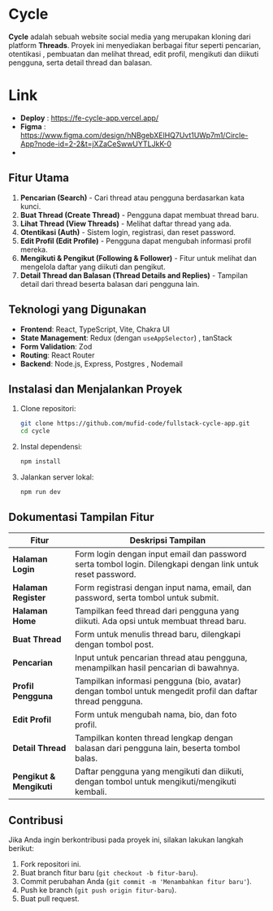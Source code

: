 # Cycle

**Cycle** adalah sebuah website social media yang merupakan kloning dari platform **Threads**. Proyek ini menyediakan berbagai fitur seperti pencarian, otentikasi , pembuatan dan melihat thread, edit profil, mengikuti dan diikuti pengguna, serta detail thread dan balasan.

# Link
- **Deploy** : https://fe-cycle-app.vercel.app/
- **Figma** : https://www.figma.com/design/hNBgebXElHQ7Uvt1UWp7m1/Circle-App?node-id=2-2&t=jXZaCeSwwUYTLJkK-0
- 
## Fitur Utama
1. **Pencarian (Search)** - Cari thread atau pengguna berdasarkan kata kunci.
2. **Buat Thread (Create Thread)** - Pengguna dapat membuat thread baru.
3. **Lihat Thread (View Threads)** - Melihat daftar thread yang ada.
4. **Otentikasi (Auth)** - Sistem login, registrasi, dan reset password.
5. **Edit Profil (Edit Profile)** - Pengguna dapat mengubah informasi profil mereka.
6. **Mengikuti & Pengikut (Following & Follower)** - Fitur untuk melihat dan mengelola daftar yang diikuti dan pengikut.
7. **Detail Thread dan Balasan (Thread Details and Replies)** - Tampilan detail dari thread beserta balasan dari pengguna lain.

## Teknologi yang Digunakan
- **Frontend**: React, TypeScript, Vite, Chakra UI
- **State Management**: Redux (dengan `useAppSelector`) , tanStack 
- **Form Validation**: Zod
- **Routing**: React Router
- **Backend**: Node.js, Express, Postgres , Nodemail 

## Instalasi dan Menjalankan Proyek
1. Clone repositori:
   ```bash
   git clone https://github.com/mufid-code/fullstack-cycle-app.git
   cd cycle
   ```
2. Instal dependensi:
   ```bash
   npm install
   ```
3. Jalankan server lokal:
   ```bash
   npm run dev
   ```

## Dokumentasi Tampilan Fitur

| Fitur                       | Deskripsi Tampilan                                                                                     |
|-----------------------------|--------------------------------------------------------------------------------------------------------|
| **Halaman Login**            | Form login dengan input email dan password serta tombol login. Dilengkapi dengan link untuk reset password. |
| **Halaman Register**         | Form registrasi dengan input nama, email, dan password, serta tombol untuk submit.                     |
| **Halaman Home**             | Tampilkan feed thread dari pengguna yang diikuti. Ada opsi untuk membuat thread baru.                  |
| **Buat Thread**              | Form untuk menulis thread baru, dilengkapi dengan tombol post.                                          |
| **Pencarian**                | Input untuk pencarian thread atau pengguna, menampilkan hasil pencarian di bawahnya.                   |
| **Profil Pengguna**          | Tampilkan informasi pengguna (bio, avatar) dengan tombol untuk mengedit profil dan daftar thread pengguna. |
| **Edit Profil**              | Form untuk mengubah nama, bio, dan foto profil.                                                        |
| **Detail Thread**            | Tampilkan konten thread lengkap dengan balasan dari pengguna lain, beserta tombol balas.               |
| **Pengikut & Mengikuti**     | Daftar pengguna yang mengikuti dan diikuti, dengan tombol untuk mengikuti/mengikuti kembali.           |

## Contribusi
Jika Anda ingin berkontribusi pada proyek ini, silakan lakukan langkah berikut:
1. Fork repositori ini.
2. Buat branch fitur baru (`git checkout -b fitur-baru`).
3. Commit perubahan Anda (`git commit -m 'Menambahkan fitur baru'`).
4. Push ke branch (`git push origin fitur-baru`).
5. Buat pull request.
